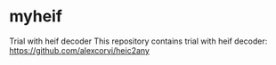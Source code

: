 # myheif
Trial with heif decoder
This repository contains trial with heif decoder:
  https://github.com/alexcorvi/heic2any

